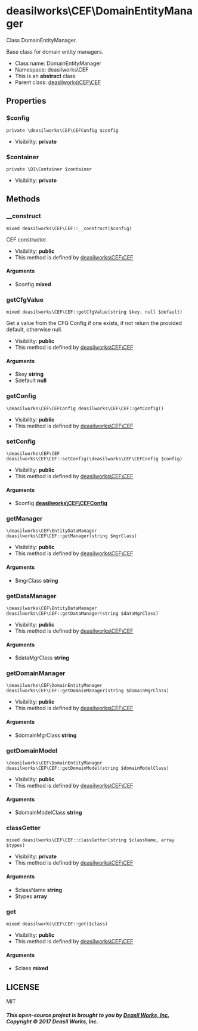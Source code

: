 deasilworks\CEF\DomainEntityManager
===============

Class DomainEntityManager.

Base class for domain entity managers.


* Class name: DomainEntityManager
* Namespace: deasilworks\CEF
* This is an **abstract** class
* Parent class: [deasilworks\CEF\CEF](deasilworks-CEF-CEF.md)





Properties
----------


### $config

    private \deasilworks\CEF\CEFConfig $config





* Visibility: **private**


### $container

    private \DI\Container $container





* Visibility: **private**


Methods
-------


### __construct

    mixed deasilworks\CEF\CEF::__construct($config)

CEF constructor.



* Visibility: **public**
* This method is defined by [deasilworks\CEF\CEF](deasilworks-CEF-CEF.md)


#### Arguments
* $config **mixed**



### getCfgValue

    mixed deasilworks\CEF\CEF::getCfgValue(string $key, null $default)

Get a value from the CFG Config if one exists,
if not return the provided default, otherwise null.



* Visibility: **public**
* This method is defined by [deasilworks\CEF\CEF](deasilworks-CEF-CEF.md)


#### Arguments
* $key **string**
* $default **null**



### getConfig

    \deasilworks\CEF\CEFConfig deasilworks\CEF\CEF::getConfig()





* Visibility: **public**
* This method is defined by [deasilworks\CEF\CEF](deasilworks-CEF-CEF.md)




### setConfig

    \deasilworks\CEF\CEF deasilworks\CEF\CEF::setConfig(\deasilworks\CEF\CEFConfig $config)





* Visibility: **public**
* This method is defined by [deasilworks\CEF\CEF](deasilworks-CEF-CEF.md)


#### Arguments
* $config **[deasilworks\CEF\CEFConfig](deasilworks-CEF-CEFConfig.md)**



### getManager

    \deasilworks\CEF\EntityDataManager deasilworks\CEF\CEF::getManager(string $mgrClass)





* Visibility: **public**
* This method is defined by [deasilworks\CEF\CEF](deasilworks-CEF-CEF.md)


#### Arguments
* $mgrClass **string**



### getDataManager

    \deasilworks\CEF\EntityDataManager deasilworks\CEF\CEF::getDataManager(string $dataMgrClass)





* Visibility: **public**
* This method is defined by [deasilworks\CEF\CEF](deasilworks-CEF-CEF.md)


#### Arguments
* $dataMgrClass **string**



### getDomainManager

    \deasilworks\CEF\DomainEntityManager deasilworks\CEF\CEF::getDomainManager(string $domainMgrClass)





* Visibility: **public**
* This method is defined by [deasilworks\CEF\CEF](deasilworks-CEF-CEF.md)


#### Arguments
* $domainMgrClass **string**



### getDomainModel

    \deasilworks\CEF\DomainEntityManager deasilworks\CEF\CEF::getDomainModel(string $domainModelClass)





* Visibility: **public**
* This method is defined by [deasilworks\CEF\CEF](deasilworks-CEF-CEF.md)


#### Arguments
* $domainModelClass **string**



### classGetter

    mixed deasilworks\CEF\CEF::classGetter(string $className, array $types)





* Visibility: **private**
* This method is defined by [deasilworks\CEF\CEF](deasilworks-CEF-CEF.md)


#### Arguments
* $className **string**
* $types **array**



### get

    mixed deasilworks\CEF\CEF::get($class)





* Visibility: **public**
* This method is defined by [deasilworks\CEF\CEF](deasilworks-CEF-CEF.md)


#### Arguments
* $class **mixed**



## LICENSE

MIT

##### This open-source project is brought to you by [Deasil Works, Inc.](http://deasil.works/) Copyright &copy; 2017 Deasil Works, Inc.
